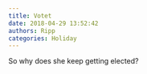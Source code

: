 ```yaml
---
title: Votet
date: 2018-04-29 13:52:42
authors: Ripp
categories: Holiday
---
```


 So why does she keep getting elected?